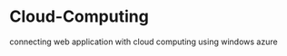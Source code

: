Cloud-Computing
===============

connecting web application with cloud computing using windows azure
